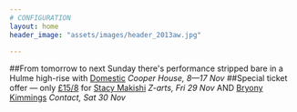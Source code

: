```yaml
---
# CONFIGURATION
layout: home
header_image: "assets/images/header_2013aw.jpg"

---
```

##From tomorrow to next Sunday there's performance stripped bare in a Hulme high-rise with [Domestic](/current/2013-domestic) *Cooper House, 8—17 Nov*
##Special ticket offer — only [£15/8](http://contactmcr.com/whats-on/10252-stacy-makishi-the-falsettos/booking/) for [Stacy Makishi](/current/2013-autumnwinter/makishi) *Z-arts, Fri 29 Nov* AND [Bryony Kimmings](http://contactmcr.com/whats-on/6039-bryony-kimmings-credible-likable-superstar-role-model/) *Contact, Sat 30 Nov*
